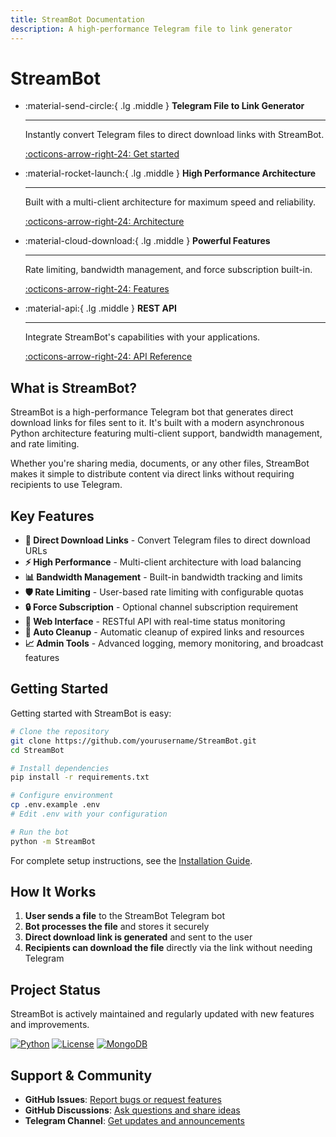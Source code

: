 ```yaml
---
title: StreamBot Documentation
description: A high-performance Telegram file to link generator
---
```


# StreamBot

<div class="grid cards" markdown>

- :material-send-circle:{ .lg .middle } **Telegram File to Link Generator**

    ---

    Instantly convert Telegram files to direct download links with StreamBot.

    [:octicons-arrow-right-24: Get started](#getting-started)

- :material-rocket-launch:{ .lg .middle } **High Performance Architecture**

    ---

    Built with a multi-client architecture for maximum speed and reliability.

    [:octicons-arrow-right-24: Architecture](developer-guide/architecture.md)

- :material-cloud-download:{ .lg .middle } **Powerful Features**

    ---

    Rate limiting, bandwidth management, and force subscription built-in.

    [:octicons-arrow-right-24: Features](user-guide/overview.md)

- :material-api:{ .lg .middle } **REST API**

    ---

    Integrate StreamBot's capabilities with your applications.

    [:octicons-arrow-right-24: API Reference](api/overview.md)

</div>

## What is StreamBot?

StreamBot is a high-performance Telegram bot that generates direct download links for files sent to it. It's built with a modern asynchronous Python architecture featuring multi-client support, bandwidth management, and rate limiting.

Whether you're sharing media, documents, or any other files, StreamBot makes it simple to distribute content via direct links without requiring recipients to use Telegram.

## Key Features

- **🔗 Direct Download Links** - Convert Telegram files to direct download URLs
- **⚡ High Performance** - Multi-client architecture with load balancing
- **📊 Bandwidth Management** - Built-in bandwidth tracking and limits
- **🛡️ Rate Limiting** - User-based rate limiting with configurable quotas
- **🔒 Force Subscription** - Optional channel subscription requirement
- **📱 Web Interface** - RESTful API with real-time status monitoring
- **🧹 Auto Cleanup** - Automatic cleanup of expired links and resources
- **📈 Admin Tools** - Advanced logging, memory monitoring, and broadcast features

## Getting Started

Getting started with StreamBot is easy:

```bash
# Clone the repository
git clone https://github.com/yourusername/StreamBot.git
cd StreamBot

# Install dependencies
pip install -r requirements.txt

# Configure environment
cp .env.example .env
# Edit .env with your configuration

# Run the bot
python -m StreamBot
```

For complete setup instructions, see the [Installation Guide](getting-started/installation.md).

## How It Works

1. **User sends a file** to the StreamBot Telegram bot
2. **Bot processes the file** and stores it securely
3. **Direct download link is generated** and sent to the user
4. **Recipients can download the file** directly via the link without needing Telegram

## Project Status

StreamBot is actively maintained and regularly updated with new features and improvements.

[![Python](https://img.shields.io/badge/Python-3.8+-blue.svg)](https://python.org)
[![License](https://img.shields.io/badge/License-MIT-green.svg)](about/license.md)
[![MongoDB](https://img.shields.io/badge/Database-MongoDB-green.svg)](https://mongodb.com)

## Support & Community

- **GitHub Issues**: [Report bugs or request features](https://github.com/yourusername/StreamBot/issues)
- **GitHub Discussions**: [Ask questions and share ideas](https://github.com/yourusername/StreamBot/discussions)
- **Telegram Channel**: [Get updates and announcements](https://t.me/yourstreambot) 